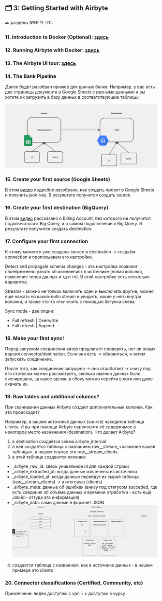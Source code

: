 ## 🗂️ 3: Getting Started with Airbyte
✒️ разделы №№ 11 -20:

### 11. Introduction to Docker (Optional): [здесь](https://github.com/Malakhova-Natalya/IT_courses/blob/main/The%20Complete%20Hands-on%20Introduction%20to%20Airbyte/03_Getting%20Started%20with%20Airbyte/11.%20Introduction%20to%20Docker%20(Optional)/README.md)


### 12. Running Airbyte with Docker: [здесь](https://github.com/Malakhova-Natalya/IT_courses/blob/main/The%20Complete%20Hands-on%20Introduction%20to%20Airbyte/03_Getting%20Started%20with%20Airbyte/12.%20Running%20Airbyte%20with%20Docker/README.md)


### 13. The Airbyte UI tour: [здесь](https://github.com/Malakhova-Natalya/IT_courses/blob/main/The%20Complete%20Hands-on%20Introduction%20to%20Airbyte/03_Getting%20Started%20with%20Airbyte/13.%20The%20Airbyte%20UI%20tour/README.md)

### 14. The Bank Pipeline

Далее будет разобран пример для данных банка. Например, у вас есть две страницы документа в Google Sheets с разными данными и вы хотите их загрузить в базу данных в соответствующие таблицы:

![cover](https://github.com/Malakhova-Natalya/IT_courses/blob/main/The%20Complete%20Hands-on%20Introduction%20to%20Airbyte/44%20-%20from%20Google%20Sheets%20to%20DW.png)

### 15. Create your first source (Google Sheets)

В этом [видео](https://www.udemy.com/course/the-complete-hands-on-introduction-to-airbyte/learn/lecture/40239172#content) подробно разобрано, как создать проект в Google Sheets и получить json-key. В результате получится создать source.
 
### 16. Create your first destination (BigQuery)

 В этом [видео](https://www.udemy.com/course/the-complete-hands-on-introduction-to-airbyte/learn/lecture/40239174#content) рассказано о Billing Account, без которого не получится подключиться к Big Query, и о самом подключении к Big Query. В результате получится создать destination.

### 17. Configure your first connection

К этому моменту уже созданы source и destination → создаём connection и прописываем его настройки.

Detect and propagate schema changes - эта настройка позволит своевременно узнать об изменениях в источнике (новая колонка, изменение типов данных и тд и тп). В этой настройке есть несколько вариантов.

Streams - можно не только включать одни и выключать другие, можно ещё нажать на какой-либо stream и увидеть, какие у него внутри колонки, и также что-то отключить с помощью бегунка слева.

Sync mode - две опции:

- Full refresh | Overwrite
- Full refresh | Append

### 18. Make your first sync!

Перед запуском соединения автор предлагает проверять, нет ли новых версий connector/destination. Если они есть → обновиться, и затем запускать соединение.

После того, как соединение запущено → оно отработает → снизу под его статусом можно рассмотреть, сколько именно данных было скопировано, за какое время, а сбоку можно перейти в логи или даже скачать их.

### 19. Raw tables and additional columns?

При скачивании данных Airbyte создаёт дополнительные колонки. Как это происходит?

Например, в вашем источнике данных (source) находится таблица clients. И вы при помощи Airbyte переносите её содержимое в некоторое место назначения (destination). Что делает Airbyte?
1. в destination создаётся схема airbyte_internal
2. в ней создаётся таблица с названием raw__stream_<название вашей таблицы>, в нашем случае это raw__stream_clients.
3. в этой таблице создаются колонки:
 - _airbyte_raw_id: здесь уникальное id для каждой строки
 - _airbyte_extracted_at: когда данные извлечены из источника
 - _airbyte_loaded_at: когда данные перейдут из сырой таблицы (raw__stream_clients) → в итоговую (clients)
 - _airbyte_meta: данные об ошибках (внизу под статусом succeded, где есть сведения об объёме данных и времени отработки - есть ещё Job id - оттуда эта информация)
 - _airbyte_data: сами данные в формает JSON
![cover](https://github.com/Malakhova-Natalya/IT_courses/blob/main/The%20Complete%20Hands-on%20Introduction%20to%20Airbyte/45%20-%20raw%20tables.png)   
4. создаётся таблица с названием, как в источнике данных - в нашем примере это clients





### 20. Connector classifications (Certified, Community, etc)

Примечание: видео доступны с vpn + с доступом к курсу
